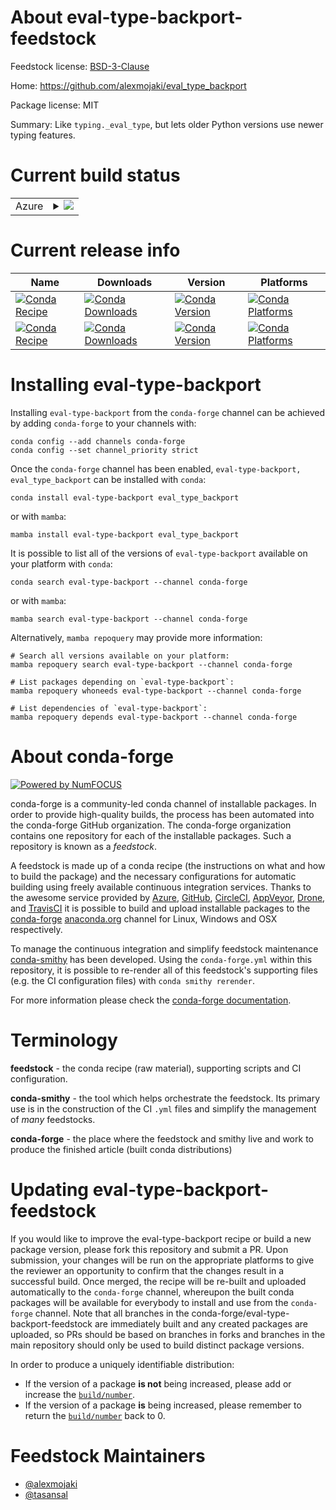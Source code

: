 About eval-type-backport-feedstock
==================================

Feedstock license: [BSD-3-Clause](https://github.com/conda-forge/eval_type_backport-feedstock/blob/main/LICENSE.txt)

Home: https://github.com/alexmojaki/eval_type_backport

Package license: MIT

Summary: Like `typing._eval_type`, but lets older Python versions use newer typing features.

Current build status
====================


<table>
    
  <tr>
    <td>Azure</td>
    <td>
      <details>
        <summary>
          <a href="https://dev.azure.com/conda-forge/feedstock-builds/_build/latest?definitionId=21822&branchName=main">
            <img src="https://dev.azure.com/conda-forge/feedstock-builds/_apis/build/status/eval_type_backport-feedstock?branchName=main">
          </a>
        </summary>
        <table>
          <thead><tr><th>Variant</th><th>Status</th></tr></thead>
          <tbody><tr>
              <td>linux_64</td>
              <td>
                <a href="https://dev.azure.com/conda-forge/feedstock-builds/_build/latest?definitionId=21822&branchName=main">
                  <img src="https://dev.azure.com/conda-forge/feedstock-builds/_apis/build/status/eval_type_backport-feedstock?branchName=main&jobName=linux&configuration=linux%20linux_64_" alt="variant">
                </a>
              </td>
            </tr><tr>
              <td>osx_64</td>
              <td>
                <a href="https://dev.azure.com/conda-forge/feedstock-builds/_build/latest?definitionId=21822&branchName=main">
                  <img src="https://dev.azure.com/conda-forge/feedstock-builds/_apis/build/status/eval_type_backport-feedstock?branchName=main&jobName=osx&configuration=osx%20osx_64_" alt="variant">
                </a>
              </td>
            </tr><tr>
              <td>win_64</td>
              <td>
                <a href="https://dev.azure.com/conda-forge/feedstock-builds/_build/latest?definitionId=21822&branchName=main">
                  <img src="https://dev.azure.com/conda-forge/feedstock-builds/_apis/build/status/eval_type_backport-feedstock?branchName=main&jobName=win&configuration=win%20win_64_" alt="variant">
                </a>
              </td>
            </tr>
          </tbody>
        </table>
      </details>
    </td>
  </tr>
</table>

Current release info
====================

| Name | Downloads | Version | Platforms |
| --- | --- | --- | --- |
| [![Conda Recipe](https://img.shields.io/badge/recipe-eval--type--backport-green.svg)](https://anaconda.org/conda-forge/eval-type-backport) | [![Conda Downloads](https://img.shields.io/conda/dn/conda-forge/eval-type-backport.svg)](https://anaconda.org/conda-forge/eval-type-backport) | [![Conda Version](https://img.shields.io/conda/vn/conda-forge/eval-type-backport.svg)](https://anaconda.org/conda-forge/eval-type-backport) | [![Conda Platforms](https://img.shields.io/conda/pn/conda-forge/eval-type-backport.svg)](https://anaconda.org/conda-forge/eval-type-backport) |
| [![Conda Recipe](https://img.shields.io/badge/recipe-eval_type_backport-green.svg)](https://anaconda.org/conda-forge/eval_type_backport) | [![Conda Downloads](https://img.shields.io/conda/dn/conda-forge/eval_type_backport.svg)](https://anaconda.org/conda-forge/eval_type_backport) | [![Conda Version](https://img.shields.io/conda/vn/conda-forge/eval_type_backport.svg)](https://anaconda.org/conda-forge/eval_type_backport) | [![Conda Platforms](https://img.shields.io/conda/pn/conda-forge/eval_type_backport.svg)](https://anaconda.org/conda-forge/eval_type_backport) |

Installing eval-type-backport
=============================

Installing `eval-type-backport` from the `conda-forge` channel can be achieved by adding `conda-forge` to your channels with:

```
conda config --add channels conda-forge
conda config --set channel_priority strict
```

Once the `conda-forge` channel has been enabled, `eval-type-backport, eval_type_backport` can be installed with `conda`:

```
conda install eval-type-backport eval_type_backport
```

or with `mamba`:

```
mamba install eval-type-backport eval_type_backport
```

It is possible to list all of the versions of `eval-type-backport` available on your platform with `conda`:

```
conda search eval-type-backport --channel conda-forge
```

or with `mamba`:

```
mamba search eval-type-backport --channel conda-forge
```

Alternatively, `mamba repoquery` may provide more information:

```
# Search all versions available on your platform:
mamba repoquery search eval-type-backport --channel conda-forge

# List packages depending on `eval-type-backport`:
mamba repoquery whoneeds eval-type-backport --channel conda-forge

# List dependencies of `eval-type-backport`:
mamba repoquery depends eval-type-backport --channel conda-forge
```


About conda-forge
=================

[![Powered by
NumFOCUS](https://img.shields.io/badge/powered%20by-NumFOCUS-orange.svg?style=flat&colorA=E1523D&colorB=007D8A)](https://numfocus.org)

conda-forge is a community-led conda channel of installable packages.
In order to provide high-quality builds, the process has been automated into the
conda-forge GitHub organization. The conda-forge organization contains one repository
for each of the installable packages. Such a repository is known as a *feedstock*.

A feedstock is made up of a conda recipe (the instructions on what and how to build
the package) and the necessary configurations for automatic building using freely
available continuous integration services. Thanks to the awesome service provided by
[Azure](https://azure.microsoft.com/en-us/services/devops/), [GitHub](https://github.com/),
[CircleCI](https://circleci.com/), [AppVeyor](https://www.appveyor.com/),
[Drone](https://cloud.drone.io/welcome), and [TravisCI](https://travis-ci.com/)
it is possible to build and upload installable packages to the
[conda-forge](https://anaconda.org/conda-forge) [anaconda.org](https://anaconda.org/)
channel for Linux, Windows and OSX respectively.

To manage the continuous integration and simplify feedstock maintenance
[conda-smithy](https://github.com/conda-forge/conda-smithy) has been developed.
Using the ``conda-forge.yml`` within this repository, it is possible to re-render all of
this feedstock's supporting files (e.g. the CI configuration files) with ``conda smithy rerender``.

For more information please check the [conda-forge documentation](https://conda-forge.org/docs/).

Terminology
===========

**feedstock** - the conda recipe (raw material), supporting scripts and CI configuration.

**conda-smithy** - the tool which helps orchestrate the feedstock.
                   Its primary use is in the construction of the CI ``.yml`` files
                   and simplify the management of *many* feedstocks.

**conda-forge** - the place where the feedstock and smithy live and work to
                  produce the finished article (built conda distributions)


Updating eval-type-backport-feedstock
=====================================

If you would like to improve the eval-type-backport recipe or build a new
package version, please fork this repository and submit a PR. Upon submission,
your changes will be run on the appropriate platforms to give the reviewer an
opportunity to confirm that the changes result in a successful build. Once
merged, the recipe will be re-built and uploaded automatically to the
`conda-forge` channel, whereupon the built conda packages will be available for
everybody to install and use from the `conda-forge` channel.
Note that all branches in the conda-forge/eval-type-backport-feedstock are
immediately built and any created packages are uploaded, so PRs should be based
on branches in forks and branches in the main repository should only be used to
build distinct package versions.

In order to produce a uniquely identifiable distribution:
 * If the version of a package **is not** being increased, please add or increase
   the [``build/number``](https://docs.conda.io/projects/conda-build/en/latest/resources/define-metadata.html#build-number-and-string).
 * If the version of a package **is** being increased, please remember to return
   the [``build/number``](https://docs.conda.io/projects/conda-build/en/latest/resources/define-metadata.html#build-number-and-string)
   back to 0.

Feedstock Maintainers
=====================

* [@alexmojaki](https://github.com/alexmojaki/)
* [@tasansal](https://github.com/tasansal/)

